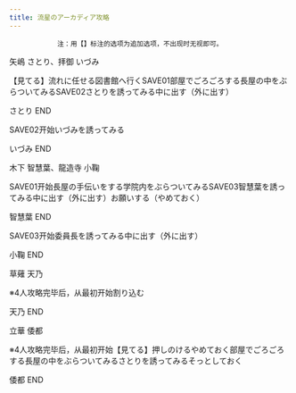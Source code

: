 ```yaml
---
title: 流星のアーカディア攻略
---
```


                注：用【】标注的选项为追加选项，不出现时无视即可。

矢嶋 さとり、拝御 いづみ

【見てる】流れに任せる図書館へ行くSAVE01部屋でごろごろする長屋の中をぶらついてみるSAVE02さとりを誘ってみる中に出す（外に出す）

さとり END

SAVE02开始いづみを誘ってみる

いづみ END

木下 智慧葉、龍造寺 小鞠

SAVE01开始長屋の手伝いをする学院内をぶらついてみるSAVE03智慧葉を誘ってみる中に出す（外に出す）お願いする（やめておく）

智慧葉 END

SAVE03开始委員長を誘ってみる中に出す（外に出す）

小鞠 END

草薙 天乃

※4人攻略完毕后，从最初开始割り込む

天乃 END

立華 倭都

※4人攻略完毕后，从最初开始【見てる】押しのけるやめておく部屋でごろごろする長屋の中をぶらついてみるさとりを誘ってみるそっとしておく

倭都 END
              

